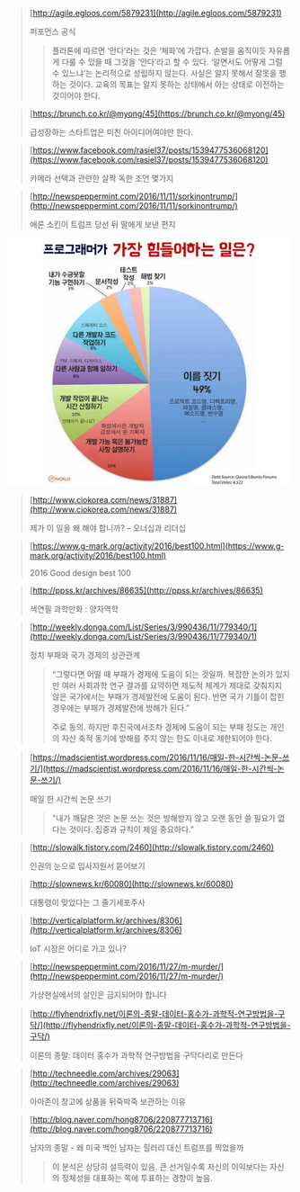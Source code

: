> [http://agile.egloos.com/5879231](http://agile.egloos.com/5879231)
>
> 퍼포먼스 공식
>
> > 플라톤에 따르면 ‘안다’라는 것은 ‘체화’에 가깝다. 손발을 움직이듯 자유롭게 다룰 수 있을 때 그것을 ‘안다’라고 할 수 있다. ‘알면서도 어떻게 그럴 수 있느냐’는 논리적으로 성립하지 않는다. 사실은 알지 못해서 잘못을 행하는 것이다. 교육의 목표는 알지 못하는 상태에서 아는 상태로 이전하는 것이어야 한다.

> [https://brunch.co.kr/@myong/45](https://brunch.co.kr/@myong/45)
>
> 급성장하는 스타트업은 미친 아이디어여야만 한다.

> [https://www.facebook.com/rasiel37/posts/1539477536068120](https://www.facebook.com/rasiel37/posts/1539477536068120)
>
> 카메라 선택과 관련한 살짝 독한 조언 몇가지

> [http://newspeppermint.com/2016/11/11/sorkinontrump/](http://newspeppermint.com/2016/11/11/sorkinontrump/)
>
> 애론 소킨이 트럼프 당선 뒤 딸에게 보낸 편지

![Concentrate to work](../items/concentrate_to_work.jpg)

> [http://www.ciokorea.com/news/31887](http://www.ciokorea.com/news/31887)
>
> 제가 이 일을 왜 해야 합니까? – 오너십과 리더십

> [https://www.g-mark.org/activity/2016/best100.html](https://www.g-mark.org/activity/2016/best100.html)
>
> 2016 Good design best 100

> [http://ppss.kr/archives/86635](http://ppss.kr/archives/86635)
>
> 색연필 과학만화 : 양자역학

> [http://weekly.donga.com/List/Series/3/990436/11/779340/1](http://weekly.donga.com/List/Series/3/990436/11/779340/1)
>
> 정치 부패와 국가 경제의 상관관계
>
> > “그렇다면 어떨 때 부패가 경제에 도움이 되는 것일까. 복잡한 논의가 있지만 여러 사회과학 연구 결과를 요약하면 제도적 체계가 제대로 갖춰지지 않은 국가에서는 부패가 경제발전에 도움이 된다. 반면 국가 기틀이 잡힌 경우에는 부패가 경제발전에 방해가 된다.”
> >
> > 주로 동의. 하지만 후진국에서조차 경제에 도움이 되는 부패 정도는 개인의 자산 축적 동기에 방해를 주지 않는 한도 이내로 제한되어야 한다.

> [https://madscientist.wordpress.com/2016/11/16/매일-한-시간씩-논문-쓰기/](https://madscientist.wordpress.com/2016/11/16/매일-한-시간씩-논문-쓰기/)
>
> 매일 한 시간씩 논문 쓰기
>
> > "내가 깨달은 것은 논문 쓰는 것은 방해받지 않고 오랜 동안 쓸 필요가 없다는 것이다. 집중과 규칙이 제일 중요하다.”

> [http://slowalk.tistory.com/2460](http://slowalk.tistory.com/2460)
>
> 인권의 눈으로 입사지원서 뜯어보기

> [http://slownews.kr/60080](http://slownews.kr/60080)
>
> 대통령이 맞았다는 그 줄기세포주사

> [http://verticalplatform.kr/archives/8306](http://verticalplatform.kr/archives/8306)
>
> IoT 시장은 어디로 가고 있나?

> [http://newspeppermint.com/2016/11/27/m-murder/](http://newspeppermint.com/2016/11/27/m-murder/)
>
> 가상현실에서의 살인은 금지되어야 합니다

> [http://flyhendrixfly.net/이론의-종말-데이터-홍수가-과학적-연구방법을-구닥/](http://flyhendrixfly.net/이론의-종말-데이터-홍수가-과학적-연구방법을-구닥/)
>
> 이론의 종말: 데이터 홍수가 과학적 연구방법을 구닥다리로 만든다

> [http://techneedle.com/archives/29063](http://techneedle.com/archives/29063)
>
> 아마존이 창고에 상품을 뒤죽박죽 보관하는 이유

> [http://blog.naver.com/hong8706/220877713716](http://blog.naver.com/hong8706/220877713716)
>
> 남자의 종말 - 왜 미국 백인 남자는 힐러리 대신 트럼프를 찍었을까
>
> > 이 분석은 상당히 설득력이 있음. 큰 선거일수록 자신의 이익보다는 자신의 정체성을 대표하는 쪽에 투표하는 경향이 높음.

